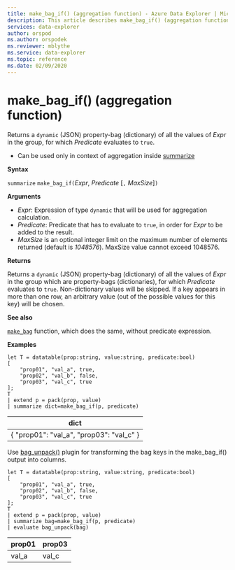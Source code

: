 ```yaml
---
title: make_bag_if() (aggregation function) - Azure Data Explorer | Microsoft Docs
description: This article describes make_bag_if() (aggregation function) in Azure Data Explorer.
services: data-explorer
author: orspod
ms.author: orspodek
ms.reviewer: mblythe
ms.service: data-explorer
ms.topic: reference
ms.date: 02/09/2020
---
```

# make_bag_if() (aggregation function)

Returns a `dynamic` (JSON) property-bag (dictionary) of all the values of *Expr* in the group, for which *Predicate* evaluates to `true`.

* Can be used only in context of aggregation inside [summarize](summarizeoperator.md)

**Syntax**

`summarize` `make_bag_if(`*Expr*, *Predicate* [`,` *MaxSize*]`)`

**Arguments**

* *Expr*: Expression of type `dynamic` that will be used for aggregation calculation.
* *Predicate*: Predicate that has to evaluate to `true`, in order for *Expr* to be added to the result.
* *MaxSize* is an optional integer limit on the maximum number of elements returned (default is *1048576*). MaxSize value cannot exceed 1048576.

**Returns**

Returns a `dynamic` (JSON) property-bag (dictionary) of all the values of *Expr* in the group
which are property-bags (dictionaries), for which *Predicate* evaluates to `true`.
Non-dictionary values will be skipped.
If a key appears in more than one row, an arbitrary value (out of the possible values for this key) will be chosen.

**See also**

[`make_bag`](./make-bag-aggfunction.md) function, which does the same, without predicate expression.

**Examples**

```
let T = datatable(prop:string, value:string, predicate:bool)
[
    "prop01", "val_a", true,
    "prop02", "val_b", false,
    "prop03", "val_c", true
];
T
| extend p = pack(prop, value)
| summarize dict=make_bag_if(p, predicate)

```

|dict|
|----|
|{ "prop01": "val_a", "prop03": "val_c" } |

Use [bag_unpack()](bag-unpackplugin.md) plugin for transforming the bag keys in the make_bag_if() output into columns. 

```
let T = datatable(prop:string, value:string, predicate:bool)
[
    "prop01", "val_a", true,
    "prop02", "val_b", false,
    "prop03", "val_c", true
];
T
| extend p = pack(prop, value)
| summarize bag=make_bag_if(p, predicate)
| evaluate bag_unpack(bag) 

```

|prop01|prop03|
|---|---|
|val_a|val_c|